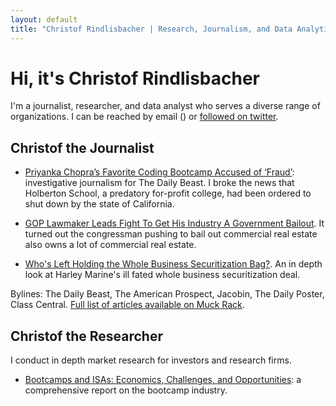 ```yaml
---
layout: default
title: "Christof Rindlisbacher | Research, Journalism, and Data Analytics"
---
```


# Hi, it's Christof Rindlisbacher

I'm a journalist, researcher, and data analyst who serves a diverse range of organizations. I can be reached by email (<a href="javascript:location='mailto:\u0063\u0072\u0069\u006e\u0064\u006c\u0069\u0073\u0062\u0061\u0063\u0068\u0065\u0072\u0040\u0062\u0072\u0061\u006e\u0064\u0065\u0069\u0073\u002e\u0065\u0064\u0075';void 0"><script type="text/javascript">document.write('\u0063\u0072\u0069\u006e\u0064\u006c\u0069\u0073\u0062\u0061\u0063\u0068\u0065\u0072\u0040\u0062\u0072\u0061\u006e\u0064\u0065\u0069\u0073\u002e\u0065\u0064\u0075')</script></a>) or [followed on twitter](https://twitter.com/brokenimageheap). 

## Christof the Journalist

+ [Priyanka Chopra’s Favorite Coding Bootcamp Accused of ‘Fraud’](https://www.thedailybeast.com/priyanka-chopras-favorite-coding-bootcamp-holberton-accused-of-fraud): investigative journalism for The Daily Beast. I broke the news that Holberton School, a predatory for-profit college, had been ordered to shut down by the state of California. 

+ [GOP Lawmaker Leads Fight To Get His Industry A Government Bailout](https://www.dailyposter.com/p/gop-lawmaker-leads-fight-to-get-his). It turned out the congressman pushing to bail out commercial real estate also owns a lot of commercial real estate.

+ [Who's Left Holding the Whole Business Securitization Bag?](https://bagholderreport.substack.com/p/whos-left-holding-the-whole-business). An in depth look at Harley Marine's ill fated whole business securitization deal.

Bylines: The Daily Beast, The American Prospect, Jacobin, The Daily Poster, Class Central. [Full list of articles available on Muck Rack](https://muckrack.com/christof-rindlisbacher).

## Christof the Researcher

I conduct in depth market research for investors and research firms.

+ [Bootcamps and ISAs: Economics, Challenges, and Opportunities](https://www.classcentral.com/report/bootcamps-and-isas/): a comprehensive report on the bootcamp industry.
